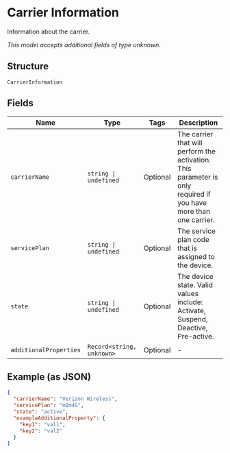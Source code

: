 
# Carrier Information

Information about the carrier.

*This model accepts additional fields of type unknown.*

## Structure

`CarrierInformation`

## Fields

| Name | Type | Tags | Description |
|  --- | --- | --- | --- |
| `carrierName` | `string \| undefined` | Optional | The carrier that will perform the activation. This parameter is only required if you have more than one carrier. |
| `servicePlan` | `string \| undefined` | Optional | The service plan code that is assigned to the device. |
| `state` | `string \| undefined` | Optional | The device state. Valid values include: Activate, Suspend, Deactive, Pre-active. |
| `additionalProperties` | `Record<string, unknown>` | Optional | - |

## Example (as JSON)

```json
{
  "carrierName": "Verizon Wireless",
  "servicePlan": "m2m4G",
  "state": "active",
  "exampleAdditionalProperty": {
    "key1": "val1",
    "key2": "val2"
  }
}
```

